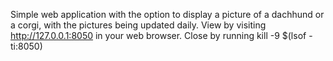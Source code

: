 Simple web application with the option to display a picture of a dachhund or a corgi, with the pictures being updated daily. View by visiting http://127.0.0.1:8050 in your web browser. 
Close by running kill -9 $(lsof -ti:8050)
